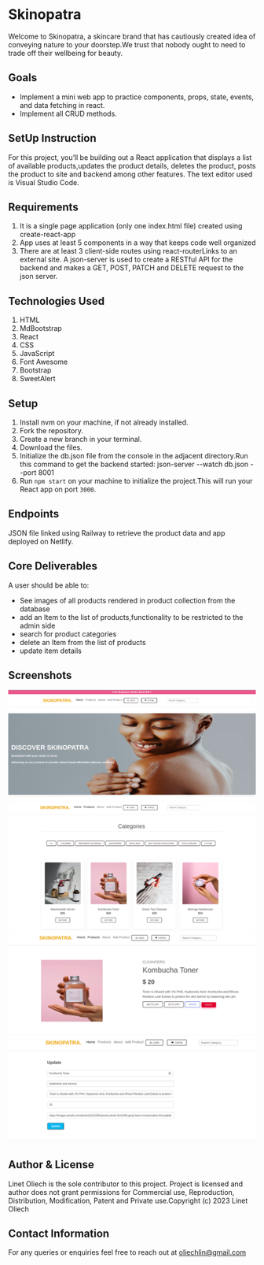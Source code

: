 # Skinopatra
Welcome to Skinopatra, a skincare brand that has cautiously created idea of conveying nature to your doorstep.We trust that nobody ought to need to trade off their wellbeing for beauty.
## Goals
* Implement a mini web app to practice components, props, state, events, and data fetching in react.
* Implement all CRUD methods.
## SetUp Instruction
For this project, you’ll be building out a React application that displays a list of available products,updates the product details, deletes the product, posts the product to site and backend among other features. The text editor used is Visual Studio Code.
## Requirements
1. It is a single page application (only one index.html file) created using create-react-app
2. App uses at least 5 components in a way that keeps code well organized
3. There are at least 3 client-side routes using react-routerLinks to an external site. A json-server is used to create a RESTful API for the backend and makes a GET, POST, PATCH and DELETE request to the json server. 
## Technologies Used
1. HTML
2. MdBootstrap
3. React
4. CSS
5. JavaScript
6. Font Awesome
7. Bootstrap
8. SweetAlert 
## Setup
1. Install nvm on your machine, if not already installed.
2. Fork the repository.
3. Create a new branch in your terminal.
4. Download the files.
5. Initialize the db.json file from the console in the adjacent directory.Run this command  to get the backend started: json-server --watch db.json --port 8001
6. Run `npm start` on your machine to initialize the project.This will run your React app on port `3000`.

## Endpoints
JSON file linked using Railway to retrieve the product data and app deployed on Netlify.
## Core Deliverables 
A user should be able to:
 * See images of all products rendered in product collection from the database
 * add an Item to the list of products,functionality to be restricted to the admin side
 * search for product categories 
 * delete an Item from the list of products
 * update item details 
## Screenshots
  ![Alt text](./public/gallery/herosection.png)
  ![Alt text](./public/gallery/product.png)
  ![Alt text](./public/gallery/delete.png)
 ![Alt text](./public/gallery/update.png)

## Author & License
Linet Oliech is the sole contributor to this project. Project is licensed and author does not grant permissions for Commercial use, Reproduction, Distribution, Modification, Patent and Private use.Copyright (c) 2023 Linet Oliech

## Contact Information
For any queries or enquiries feel free to reach out at oliechlin@gmail.com



